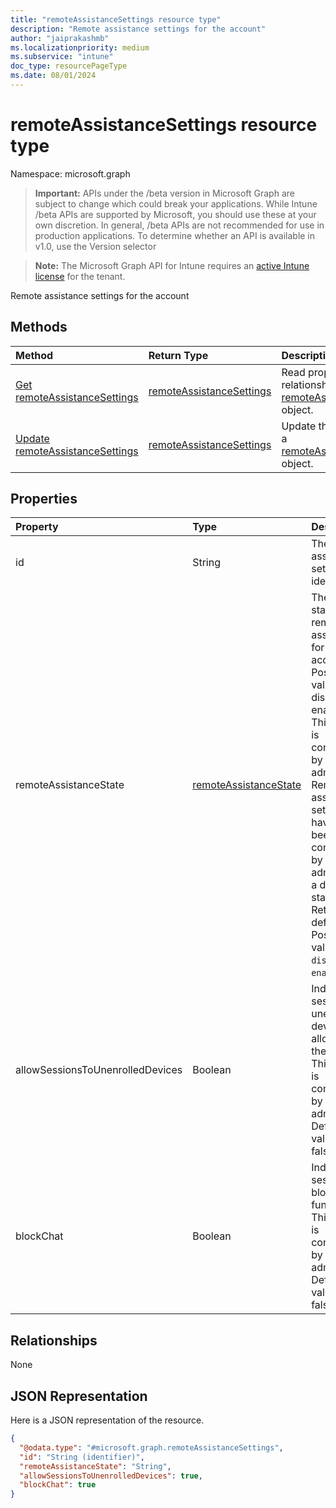 ```yaml
---
title: "remoteAssistanceSettings resource type"
description: "Remote assistance settings for the account"
author: "jaiprakashmb"
ms.localizationpriority: medium
ms.subservice: "intune"
doc_type: resourcePageType
ms.date: 08/01/2024
---
```


# remoteAssistanceSettings resource type

Namespace: microsoft.graph

> **Important:** APIs under the /beta version in Microsoft Graph are subject to change which could break your applications. While Intune /beta APIs are supported by Microsoft, you should use these at your own discretion. In general, /beta APIs are not recommended for use in production applications. To determine whether an API is available in v1.0, use the Version selector

> **Note:** The Microsoft Graph API for Intune requires an [active Intune license](https://go.microsoft.com/fwlink/?linkid=839381) for the tenant.

Remote assistance settings for the account

## Methods
|Method|Return Type|Description|
|:---|:---|:---|
|[Get remoteAssistanceSettings](../api/intune-remoteassistance-remoteassistancesettings-get.md)|[remoteAssistanceSettings](../resources/intune-remoteassistance-remoteassistancesettings.md)|Read properties and relationships of the [remoteAssistanceSettings](../resources/intune-remoteassistance-remoteassistancesettings.md) object.|
|[Update remoteAssistanceSettings](../api/intune-remoteassistance-remoteassistancesettings-update.md)|[remoteAssistanceSettings](../resources/intune-remoteassistance-remoteassistancesettings.md)|Update the properties of a [remoteAssistanceSettings](../resources/intune-remoteassistance-remoteassistancesettings.md) object.|

## Properties
|Property|Type|Description|
|:---|:---|:---|
|id|String|The remote assistance settings identifier|
|remoteAssistanceState|[remoteAssistanceState](../resources/intune-remoteassistance-remoteassistancestate.md)|The current state of remote assistance for the account. Possible values are: disabled, enabled. This setting is configurable by the admin. Remote assistance settings that have not yet been configured by the admin have a disabled state. Returned by default. Possible values are: `disabled`, `enabled`.|
|allowSessionsToUnenrolledDevices|Boolean| Indicates if sessions to unenrolled devices are allowed for the account. This setting is configurable by the admin. Default value is false.|
|blockChat|Boolean| Indicates if sessions to block chat function. This setting is configurable by the admin. Default value is false.|

## Relationships
None

## JSON Representation
Here is a JSON representation of the resource.
<!-- {
  "blockType": "resource",
  "keyProperty": "id",
  "@odata.type": "microsoft.graph.remoteAssistanceSettings"
}
-->
``` json
{
  "@odata.type": "#microsoft.graph.remoteAssistanceSettings",
  "id": "String (identifier)",
  "remoteAssistanceState": "String",
  "allowSessionsToUnenrolledDevices": true,
  "blockChat": true
}
```